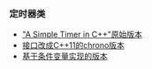 ### 定时器类

- ["A Simple Timer in C++"原始版本](benchmark)
- [接口改成C++11的chrono版本](recipe-01)
- [基于条件变量实现的版本](recipe-02)
